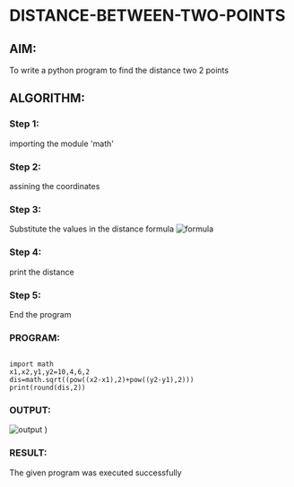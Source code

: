 # DISTANCE-BETWEEN-TWO-POINTS

## AIM:
To write a python program to find the distance two 2 points
## ALGORITHM:
### Step 1: 
importing the module 'math'
### Step 2: 
assining the coordinates 
### Step 3: 
Substitute the values in the distance formula  ![formula](/formula.JPG)
### Step 4: 
print the distance
### Step 5: 
End the program
### PROGRAM:
```

import math
x1,x2,y1,y2=10,4,6,2
dis=math.sqrt((pow((x2-x1),2)+pow((y2-y1),2)))
print(round(dis,2))
```


### OUTPUT:
![output](https://github.com/Narendran-sec/DISTANCE-BETWEEN-TWO-POINTS/assets/147473131/4ed364a1-7f25-4c10-9817-4164cfe98378)
)

### RESULT:
The given program was executed successfully
